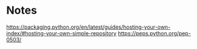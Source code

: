# Notes

<https://packaging.python.org/en/latest/guides/hosting-your-own-index/#hosting-your-own-simple-repository>
<https://peps.python.org/pep-0503/>
